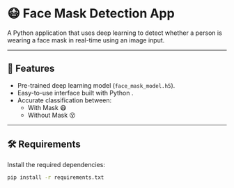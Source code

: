 # 😷 Face Mask Detection App

A Python application that uses deep learning to detect whether a person is wearing a face mask in real-time using an  image input.

---

## 📌 Features

- Pre-trained deep learning model (`face_mask_model.h5`).
- Easy-to-use interface built with Python .
- Accurate classification between:
  - With Mask 😷
  - Without Mask 😮

---

## 🛠️ Requirements

Install the required dependencies:

```bash
pip install -r requirements.txt
